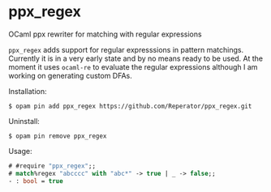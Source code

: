 # ppx_regex
OCaml ppx rewriter for matching with regular expressions

`ppx_regex` adds support for regular expresssions in pattern matchings.
Currently it is in a very early state and by no means ready to be used.
At the moment it uses `ocaml-re` to evaluate the regular expressions although I am working on generating custom DFAs.

Installation:
```
$ opam pin add ppx_regex https://github.com/Reperator/ppx_regex.git
```

Uninstall:
```
$ opam pin remove ppx_regex
```

Usage:
```ocaml
# #require "ppx_regex";;
# match%regex "abcccc" with "abc*" -> true | _ -> false;;
- : bool = true
```
